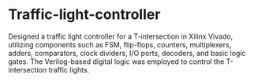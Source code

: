 # Traffic-light-controller
Designed a traffic light controller for a T-intersection in Xilinx Vivado, utilizing components such as FSM, flip-flops, counters, multiplexers, adders, comparators, clock dividers, I/O ports, decoders, and basic logic gates. The Verilog-based digital logic was employed to control the T-intersection traffic lights.
